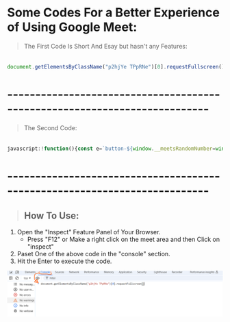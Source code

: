 # Some Codes For a Better Experience of Using Google Meet:

> The First Code Is Short And Esay but hasn't any Features:
```javascript

document.getElementsByClassName("p2hjYe TPpRNe")[0].requestFullscreen()

```

 # --------------------------------------------------------------------------

> The Second Code:
```javascript

javascript:!function(){const e=`button-${window.__meetsRandomNumber=window.__meetsRandomNumber||Math.floor(1e6*Math.random())}`;[...document.getElementsByClassName(e)].forEach((e=>e.remove())),[...document.getElementsByTagName("video")].forEach((function(n){const t=document.createElement("button");t.setAttribute("tabindex",1),t.setAttribute("class",e),t.setAttribute("style","\n      z-index: 999999999;\n      background: white;\n      width: 28px;\n      height: 28px;\n      position: absolute;\n      right: 50px;\n      display: block;\n      border-radius: 14px;\n      margin: 8px;\n      background-image: url('data:image/svg+xml;base64,PD94bWwgdmVyc2lvbj0iMS4wIiBlbmNvZGluZz0iVVRGLTgiPz4NCjxzdmcgeG1sbnM9Imh0dHA6Ly93d3cudzMub3JnLzIwMDAvc3ZnIiB3aWR0aD0iMjAiIGhlaWdodD0iMjAiIHZpZXdCb3g9IjAgMCAyMCAyMCI+DQogIDx0aXRsZT4NCiAgICBmdWxsc2NyZWVuDQogIDwvdGl0bGU+DQogIDxwYXRoIGZpbGwtcnVsZT0iZXZlbm9kZCIgZD0iTTEgMXY2aDJWM2g0VjFIMXptMiAxMkgxdjZoNnYtMkgzdi00em0xNCA0aC00djJoNnYtNmgtMnY0em0wLTE2aC00djJoNHY0aDJWMWgtMnoiLz4NCjwvc3ZnPg0K');\n      background-repeat: no-repeat;\n      background-position: center;\n      filter: invert(1);\n    "),t.addEventListener("focus",(()=>{t.style.outline="5px solid #c00"})),t.addEventListener("blur",(()=>{t.style.outline=""})),"none"!==n.style.display&&(n.parentElement.parentElement.appendChild(t),t.addEventListener("click",(e=>{n.requestFullscreen(),n.addEventListener("fullscreenchange",(function e(){document.fullscreenElement||(n.removeEventListener("fullscreenchange",e),t.focus())}))})))}))}();

```

 # --------------------------------------------------------------------------

>## How To Use:
1. Open the "Inspect" Feature Panel of Your Browser.
   * Press "F12" or Make a right click on the meet area and then Click on "inspect"
2. Paset One of the above code in the "console" section.
3. Hit the Enter to execute the code.

![Image1](1.png "Hand Tracker Project")
   
